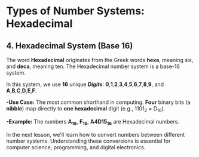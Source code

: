 # Types of Number Systems: Hexadecimal


## 4. Hexadecimal System (Base 16)

The word **Hexadecimal** originates from the Greek words **hexa**, meaning six, and **deca**, meaning ten. The Hexadecimal number system is a base-16 system.

In this system, we use **16** unique **_Digits_**: **0**,**1**,**2**,**3**,**4**,**5**,**6**,**7**,**8**,**9**, and **A**,**B**,**C**,**D**,**E**,**F**.

<div class="steps">

**-Use Case:** The most common shorthand in computing. **Four** binary bits (a **nibble**) map directly to **one hexadecimal** digit (e.g., 1101<sub>2</sub> = D<sub>16</sub>).

</div>

**-Example:** The numbers **A<sub>16</sub>**, **F<sub>16</sub>**, **A4D15<sub>16</sub>** are Hexadecimal numbers.


<!-- * **A<sub>16</sub> = 10<sub>10</sub>**
* **F<sub>16</sub> = 15<sub>10</sub>** -->

In the next lesson, we'll learn how to convert numbers between different number systems. Understanding these conversions is essential for computer science, programming, and digital electronics.